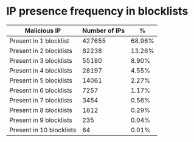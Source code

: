 # IP presence frequency in blocklists
| Malicious IP | Number of IPs | % |
|----|----|----|
| Present in 1 blocklist | 427655 | 68.96% |
| Present in 2 blocklists | 82238 | 13.26% |
| Present in 3 blocklists | 55180 | 8.90% |
| Present in 4 blocklists | 28197 | 4.55% |
| Present in 5 blocklists | 14061 | 2.27% |
| Present in 6 blocklists | 7257 | 1.17% |
| Present in 7 blocklists | 3454 | 0.56% |
| Present in 8 blocklists | 1812 | 0.29% |
| Present in 9 blocklists | 235 | 0.04% |
| Present in 10 blocklists | 64 | 0.01% |
